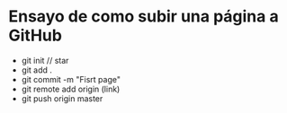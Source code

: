 Ensayo de como subir una página a GitHub
=========================================


- git init  // star
- git add .
- git commit -m "Fisrt page"
- git remote add origin (link)
- git push origin master 
